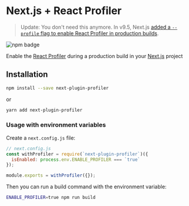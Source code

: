 # Next.js + React Profiler

> Update: You don't need this anymore. In v9.5, Next.js [added a `--profile` flag to enable React Profiler in production builds](https://nextjs.org/blog/next-9-5#production-react-profiling).


![npm badge](https://img.shields.io/npm/v/next-plugin-profiler)

Enable the [React Profiler](https://reactjs.org/blog/2018/09/10/introducing-the-react-profiler.html) during a production build in your [Next.js](https://nextjs.org/) project

## Installation

```bash
npm install --save next-plugin-profiler
```

or

```bash
yarn add next-plugin-profiler
```

### Usage with environment variables

Create a `next.config.js` file:

```js
// next.config.js
const withProfiler = require(`next-plugin-profiler`)({
  isEnabled: process.env.ENABLE_PROFILER === `true`
});

module.exports = withProfiler({});
```

Then you can run a build command with the environment variable:

```bash
ENABLE_PROFILER=true npm run build
```

